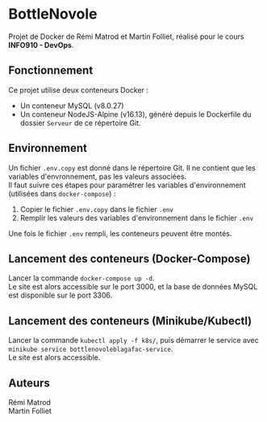 # BottleNovole

Projet de Docker de Rémi Matrod et Martin Folliet, réalisé pour le cours **INFO910 - DevOps**.


## Fonctionnement
Ce projet utilise deux conteneurs Docker :
- Un conteneur MySQL (v8.0.27)
- Un conteneur NodeJS-Alpine (v16.13), généré depuis le Dockerfile du dossier `Serveur` de ce répertoire Git.


## Environnement
Un fichier `.env.copy` est donné dans le répertoire Git. Il ne contient que les variables d'envronnement, pas les valeurs associées.  
Il faut suivre ces étapes pour paramétrer les variables d'environnement (utilisées dans `docker-compose`) :
1. Copier le fichier `.env.copy` dans le fichier `.env`
2. Remplir les valeurs des variables d'environnement dans le fichier `.env`

Une fois le fichier `.env` rempli, les conteneurs peuvent être montés.


## Lancement des conteneurs (Docker-Compose)
Lancer la commande `docker-compose up -d`.  
Le site est alors accessible sur le port 3000, et la base de données MySQL est disponible sur le port 3306.

## Lancement des conteneurs (Minikube/Kubectl)
Lancer la commande `kubectl apply -f k8s/`, puis démarrer le service avec `minikube service bottlenovoleblagafac-service`.  
Le site est alors accessible.

## Auteurs
Rémi Matrod  
Martin Folliet